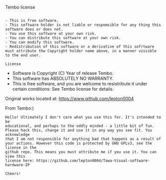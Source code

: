 
 Tembo license
 ~~~~~~~~~~~~~~
 
- This is free software.
- This software holder is not liable or respomsible for any thing this software does or does not.
- You use this software at your own risk.
- You can distribute this software at your own risk.
- You can modify this software.
- Redistribution of this software or a derivative of this sofrtware must attribute thw Copyright holder name above, in a manner vissible to the end user. 
 
 License
~~~~~~~~~~~~~~~~

- Software is Copyright (C) Year of release Tembo.
- This software has ABSOLUTELY NO WARRANTY.
- This is free software, and you are welcome to resistribute it under certain conditions: See Tembo license for details. 

Original works located at:
		https://www.github.com/lepton0004
		
From Tembo:)
~~~~~~~~~~~~~~~
Hello! Ultimately I don't care what you use this for. It's intended to be
educational, and perhaps to the oddly minded - a little bit of fun.
Please hack this, change it and use it in any way you see fit. You acknowledge
that I am not responsible for anything bad that happens as a result of
your actions. However this code is protected by GNU GPLv3, see the license in the
github repo. This means you must attribute me if you use it. You can view this
license here: https://github.com/lepton0004/Tawa-Visual-software-hardware-IP

Cheers!
